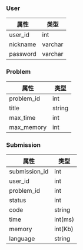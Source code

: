 ### User

| 属性     | 类型    |
| -------- | ------- |
| user_id  | int     |
| nickname | varchar |
| password | varchar |

### Problem

| 属性       | 类型   |
| ---------- | ------ |
| problem_id | int    |
| title      | string |
| max_time   | int    |
| max_memory | int    |

### Submission

| 属性          | 类型    |
| ------------- | ------- |
| submission_id | int     |
| user_id       | int     |
| problem_id    | int     |
| status        | int     |
| code          | string  |
| time          | int(ms) |
| memory        | int(Kb) |
| language      | string  |